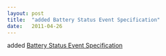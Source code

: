 ```yaml
---
layout: post
title:  "added Battery Status Event Specification"
date:   2011-04-26
---
```


added [Battery Status Event Specification](http://www.w3.org/TR/battery-status)

